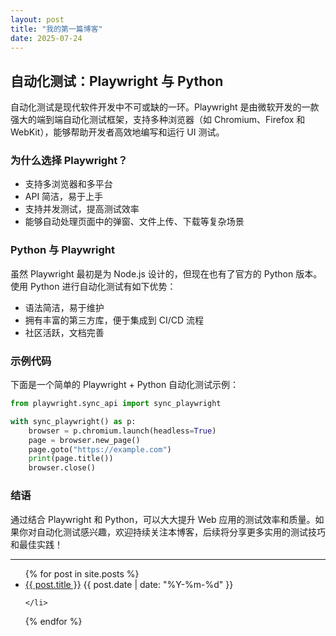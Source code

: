 ```yaml
---
layout: post
title: "我的第一篇博客"
date: 2025-07-24
---
```


## 自动化测试：Playwright 与 Python

自动化测试是现代软件开发中不可或缺的一环。Playwright 是由微软开发的一款强大的端到端自动化测试框架，支持多种浏览器（如 Chromium、Firefox 和 WebKit），能够帮助开发者高效地编写和运行 UI 测试。

### 为什么选择 Playwright？

- 支持多浏览器和多平台
- API 简洁，易于上手
- 支持并发测试，提高测试效率
- 能够自动处理页面中的弹窗、文件上传、下载等复杂场景

### Python 与 Playwright

虽然 Playwright 最初是为 Node.js 设计的，但现在也有了官方的 Python 版本。使用 Python 进行自动化测试有如下优势：

- 语法简洁，易于维护
- 拥有丰富的第三方库，便于集成到 CI/CD 流程
- 社区活跃，文档完善

### 示例代码

下面是一个简单的 Playwright + Python 自动化测试示例：

```python
from playwright.sync_api import sync_playwright

with sync_playwright() as p:
    browser = p.chromium.launch(headless=True)
    page = browser.new_page()
    page.goto("https://example.com")
    print(page.title())
    browser.close()
```

### 结语

通过结合 Playwright 和 Python，可以大大提升 Web 应用的测试效率和质量。如果你对自动化测试感兴趣，欢迎持续关注本博客，后续将分享更多实用的测试技巧和最佳实践！

---

<ul>
  {% for post in site.posts %}
    <li>
      <a href="{{ site.baseurl }}{{ post.url }}">{{ post.title }}</a>
      <!--<p>{{ post.excerpt }}</p> -->
      <span>{{ post.date | date: "%Y-%m-%d" }}</span>
      
    </li>
  {% endfor %}
</ul>